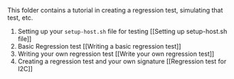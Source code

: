 This folder contains a tutorial in creating a regression test, simulating that test, etc. 

1) Setting up your `setup-host.sh` file for testing [[Setting up setup-host.sh file]]
2) Basic Regression test [[Writing a basic regression test]] 
3) Writing your own regression test [[Write your own regression test]]
4) Creating a regression test and your own signature [[Regression test for I2C]]
